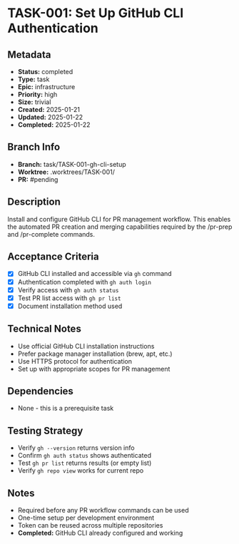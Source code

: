 # TASK-001: Set Up GitHub CLI Authentication

## Metadata
- **Status:** completed
- **Type:** task
- **Epic:** infrastructure
- **Priority:** high
- **Size:** trivial
- **Created:** 2025-01-21
- **Updated:** 2025-01-22
- **Completed:** 2025-01-22

## Branch Info
- **Branch:** task/TASK-001-gh-cli-setup
- **Worktree:** .worktrees/TASK-001/
- **PR:** #pending

## Description
Install and configure GitHub CLI for PR management workflow. This enables the automated PR creation and merging capabilities required by the /pr-prep and /pr-complete commands.

## Acceptance Criteria
- [x] GitHub CLI installed and accessible via `gh` command
- [x] Authentication completed with `gh auth login`
- [x] Verify access with `gh auth status`
- [x] Test PR list access with `gh pr list`
- [x] Document installation method used

## Technical Notes
- Use official GitHub CLI installation instructions
- Prefer package manager installation (brew, apt, etc.)
- Use HTTPS protocol for authentication
- Set up with appropriate scopes for PR management

## Dependencies
- None - this is a prerequisite task

## Testing Strategy
- Verify `gh --version` returns version info
- Confirm `gh auth status` shows authenticated
- Test `gh pr list` returns results (or empty list)
- Verify `gh repo view` works for current repo

## Notes
- Required before any PR workflow commands can be used
- One-time setup per development environment
- Token can be reused across multiple repositories
- **Completed:** GitHub CLI already configured and working